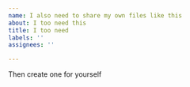 ```yaml
---
name: I also need to share my own files like this
about: I too need this
title: I too need
labels: ''
assignees: ''

---
```


Then create one for yourself
